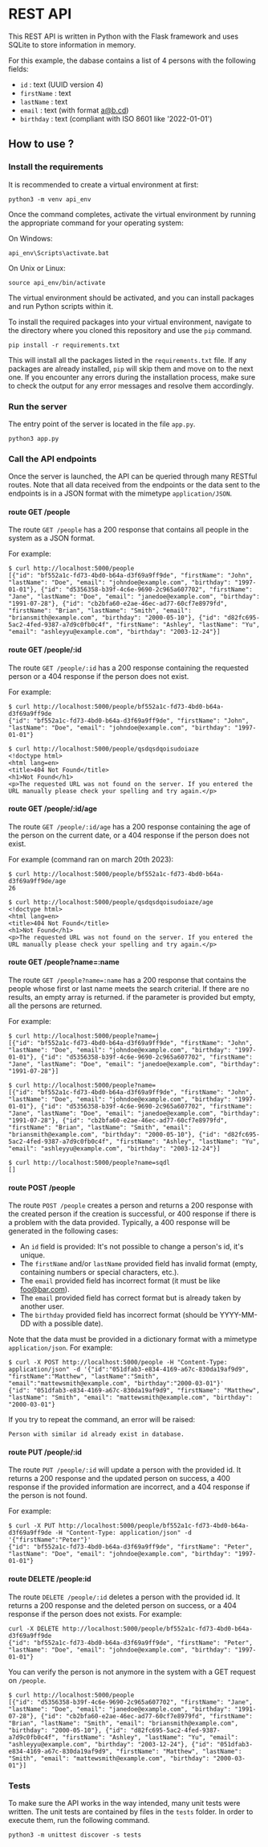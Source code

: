# REST API

This REST API is written in Python with the Flask framework and uses SQLite to store
information in memory.

For this example, the dabase contains a list of 4 persons with the following fields:
- `id` : text (UUID version 4) 
- `firstName` : text
- `lastName` : text
- `email` : text (with format a@b.cd)
- `birthday` : text (compliant with ISO 8601 like '2022-01-01')

## How to use ?

### Install the requirements

It is recommended to create a virtual environment at first:

```terminal
python3 -m venv api_env  
```

Once the command completes, activate the virtual environment by running
the appropriate command for your operating system:

On Windows:

```terminal
api_env\Scripts\activate.bat
```

On Unix or Linux:

```terminal
source api_env/bin/activate
```

The virtual environment should be activated, and you can install packages and run
Python scripts within it.

To install the required packages into your virtual environment, navigate to the
directory where you cloned this repository and use the `pip` command.

```terminal
pip install -r requirements.txt
```

This will install all the packages listed in the `requirements.txt` file. If any packages
are already installed, `pip` will skip them and move on to the next one. If you encounter 
any errors during the installation process, make sure to check the output for any error 
messages and resolve them accordingly. 

### Run the server

The entry point of the server is located in the file `app.py`.

```terminal
python3 app.py
````

### Call the API endpoints

Once the server is launched, the API can be queried through many RESTful routes.
Note that all data received from the endpoints or the data sent to the endpoints
is in a JSON format with the mimetype `application/JSON`.

#### route GET /people
The route `GET /people` has a 200 response that contains all people in the system
as a JSON format.

For example:
```terminal
$ curl http://localhost:5000/people
[{"id": "bf552a1c-fd73-4bd0-b64a-d3f69a9ff9de", "firstName": "John", "lastName": "Doe", "email": "johndoe@example.com", "birthday": "1997-01-01"}, {"id": "d5356358-b39f-4c6e-9690-2c965a607702", "firstName": "Jane", "lastName": "Doe", "email": "janedoe@example.com", "birthday": "1991-07-28"}, {"id": "cb2bfa60-e2ae-46ec-ad77-60cf7e8979fd", "firstName": "Brian", "lastName": "Smith", "email": "briansmith@example.com", "birthday": "2000-05-10"}, {"id": "d82fc695-5ac2-4fed-9387-a7d9c0fb0c4f", "firstName": "Ashley", "lastName": "Yu", "email": "ashleyyu@example.com", "birthday": "2003-12-24"}]
```

#### route GET /people/:id

The route `GET /people/:id` has a 200 response containing the requested person or a
404 response if the person does not exist.

For example:
```terminal
$ curl http://localhost:5000/people/bf552a1c-fd73-4bd0-b64a-d3f69a9ff9de
{"id": "bf552a1c-fd73-4bd0-b64a-d3f69a9ff9de", "firstName": "John", "lastName": "Doe", "email": "johndoe@example.com", "birthday": "1997-01-01"}

$ curl http://localhost:5000/people/qsdqsdqoisudoiaze
<!doctype html>
<html lang=en>
<title>404 Not Found</title>
<h1>Not Found</h1>
<p>The requested URL was not found on the server. If you entered the URL manually please check your spelling and try again.</p>
```

#### route GET /people/:id/age

The route `GET /people/:id/age` has a 200 response containing the age of the person on the current date, 
or a 404 response if the person does not exist.

For example (command ran on march 20th 2023):
```terminal
$ curl http://localhost:5000/people/bf552a1c-fd73-4bd0-b64a-d3f69a9ff9de/age
26

$ curl http://localhost:5000/people/qsdqsdqoisudoiaze/age
<!doctype html>
<html lang=en>
<title>404 Not Found</title>
<h1>Not Found</h1>
<p>The requested URL was not found on the server. If you entered the URL manually please check your spelling and try again.</p>
```

#### route GET /people?name=:name

The route `GET /people?name=:name` has a 200 response that contains the people whose first or last name
meets the search criterial. If there are no results, an empty array is returned. if the parameter is provided
but empty, all the persons are returned.

For example:
```terminal
$ curl http://localhost:5000/people?name=j
[{"id": "bf552a1c-fd73-4bd0-b64a-d3f69a9ff9de", "firstName": "John", "lastName": "Doe", "email": "johndoe@example.com", "birthday": "1997-01-01"}, {"id": "d5356358-b39f-4c6e-9690-2c965a607702", "firstName": "Jane", "lastName": "Doe", "email": "janedoe@example.com", "birthday": "1991-07-28"}]

$ curl http://localhost:5000/people?name=
[{"id": "bf552a1c-fd73-4bd0-b64a-d3f69a9ff9de", "firstName": "John", "lastName": "Doe", "email": "johndoe@example.com", "birthday": "1997-01-01"}, {"id": "d5356358-b39f-4c6e-9690-2c965a607702", "firstName": "Jane", "lastName": "Doe", "email": "janedoe@example.com", "birthday": "1991-07-28"}, {"id": "cb2bfa60-e2ae-46ec-ad77-60cf7e8979fd", "firstName": "Brian", "lastName": "Smith", "email": "briansmith@example.com", "birthday": "2000-05-10"}, {"id": "d82fc695-5ac2-4fed-9387-a7d9c0fb0c4f", "firstName": "Ashley", "lastName": "Yu", "email": "ashleyyu@example.com", "birthday": "2003-12-24"}]

$ curl http://localhost:5000/people?name=sqdl
[]
```

#### route POST /people

The route `POST /people` creates a person and returns a 200 response with the created person if the creation is successful, or 400 response if there is a problem
with the data provided. Typically, a 400 response will be generated in the following cases:
- An `id` field is provided: It's not possible to change a person's id, it's unique.
- The `firstName` and/or `lastName` provided field has invalid format (empty, containing numbers or special characters, etc.).
- The `email` provided field has incorrect format (it must be like foo@bar.com).
- The `email` provided field has correct format but is already taken by another user.
- The `birthday` provided field has incorrect format (should be YYYY-MM-DD with a possible date).

Note that the data must be provided in a dictionary format with a mimetype `application/json`.
For example:
```terminal
$ curl -X POST http://localhost:5000/people -H "Content-Type: application/json" -d '{"id":"051dfab3-e834-4169-a67c-830da19af9d9", "firstName":"Matthew", "lastName":"Smith", "email":"mattewsmith@example.com", "birthday":"2000-03-01"}'
{"id": "051dfab3-e834-4169-a67c-830da19af9d9", "firstName": "Matthew", "lastName": "Smith", "email": "mattewsmith@example.com", "birthday": "2000-03-01"}
```

If you try to repeat the command, an error will be raised:
```terminal
Person with similar id already exist in database.
```

#### route PUT /people/:id

The route `PUT /people/:id` will update a person with the provided id. It returns a 200
response and the updated person on success, a 400 response if the provided information are incorrect,
 and a 404 response if the person is not found.

For example:
```terminal
$ curl -X PUT http://localhost:5000/people/bf552a1c-fd73-4bd0-b64a-d3f69a9ff9de -H "Content-Type: application/json" -d '{"firstName":"Peter"}'
{"id": "bf552a1c-fd73-4bd0-b64a-d3f69a9ff9de", "firstName": "Peter", "lastName": "Doe", "email": "johndoe@example.com", "birthday": "1997-01-01"}
```

#### route DELETE /people:id

The route `DELETE /people/:id` deletes a person with the provided id. It returns a 200 response and the deleted person
on success, or a 404 response if the person does not exists.
For example:
```terminal
curl -X DELETE http://localhost:5000/people/bf552a1c-fd73-4bd0-b64a-d3f69a9ff9de
{"id": "bf552a1c-fd73-4bd0-b64a-d3f69a9ff9de", "firstName": "Peter", "lastName": "Doe", "email": "johndoe@example.com", "birthday": "1997-01-01"}
```

You can verify the person is not anymore in the system with a GET request on `/people`.
```terminal
$ curl http://localhost:5000/people
[{"id": "d5356358-b39f-4c6e-9690-2c965a607702", "firstName": "Jane", "lastName": "Doe", "email": "janedoe@example.com", "birthday": "1991-07-28"}, {"id": "cb2bfa60-e2ae-46ec-ad77-60cf7e8979fd", "firstName": "Brian", "lastName": "Smith", "email": "briansmith@example.com", "birthday": "2000-05-10"}, {"id": "d82fc695-5ac2-4fed-9387-a7d9c0fb0c4f", "firstName": "Ashley", "lastName": "Yu", "email": "ashleyyu@example.com", "birthday": "2003-12-24"}, {"id": "051dfab3-e834-4169-a67c-830da19af9d9", "firstName": "Matthew", "lastName": "Smith", "email": "mattewsmith@example.com", "birthday": "2000-03-01"}]
```

### Tests

To make sure the API works in the way intended, many unit tests were written.
The unit tests are contained by files in the `tests` folder.
In order to execute them, run the following command.

```terminal
python3 -m unittest discover -s tests
```